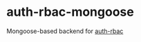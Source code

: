 # auth-rbac-mongoose

Mongoose-based backend for [auth-rbac](https://github.com/alex94puchades/auth-rbac.git)
